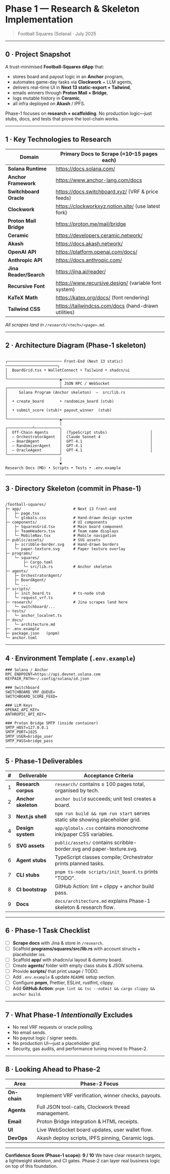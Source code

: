 # Phase 1 — Research & Skeleton Implementation  
> Football Squares (Solana) · July 2025

---

## 0 · Project Snapshot

A trust-minimised **Football-Squares dApp** that:

* stores board and payout logic in an **Anchor** program,  
* automates game-day tasks via **Clockwork** + LLM agents,  
* delivers real-time UI in **Next 13 static-export + Tailwind**,  
* emails winners through **Proton Mail + Bridge**,  
* logs mutable history in **Ceramic**,  
* all infra deployed on **Akash** / IPFS.

Phase-1 focuses on **research + scaffolding**. No production logic—just stubs, docs, and tests that prove the tool-chain works.

---

## 1 · Key Technologies to Research

| Domain                | Primary Docs to Scrape (≈10–15 pages each)                |
|-----------------------|-----------------------------------------------------------|
| **Solana Runtime**    | https://docs.solana.com/                                  |
| **Anchor Framework**  | https://www.anchor-lang.com/docs                          |
| **Switchboard Oracle**| https://docs.switchboard.xyz/ (VRF & price feeds)         |
| **Clockwork**         | https://clockworkxyz.notion.site/ (use latest fork)       |
| **Proton Mail Bridge**| https://proton.me/mail/bridge                             |
| **Ceramic**           | https://developers.ceramic.network/                       |
| **Akash**             | https://docs.akash.network/                               |
| **OpenAI API**        | https://platform.openai.com/docs/                         |
| **Anthropic API**     | https://docs.anthropic.com/                               |
| **Jina Reader/Search**| https://jina.ai/reader/                                   |
| **Recursive Font**    | https://www.recursive.design/ (variable font system)      |
| **KaTeX Math**        | https://katex.org/docs/ (font rendering)                  |
| **Tailwind CSS**      | https://tailwindcss.com/docs (hand-drawn utilities)       |

*All scrapes land in `/research/<tech>/<page>.md`.*

---

## 2 · Architecture Diagram (Phase-1 skeleton)

```

┌──────────────────────── Front-End (Next 13 static) ───────────────────────┐
│  BoardGrid.tsx • WalletConnect • Tailwind • shadcn/ui                     │
└───────────────────────▲────────────────────────────────────────────────────┘
                        │ JSON RPC / WebSocket
┌───────────────────────┴────────────────────────────────────────────────────┐
│     Solana Program (Anchor skeleton)  –  src/lib.rs                       │
│  • create_board       • randomize_board (stub)                             │
│  • submit_score (stub)• payout_winner  (stub)                              │
└───────────────────────▲────────────────────────────────────────────────────┘
                        │
┌───────────┴───────────┐
│  Off-Chain Agents     │  (TypeScript stubs)                   │
│  – OrchestratorAgent  │  Claude Sonnet 4                      │
│  – BoardAgent         │  GPT-4.1                              │
│  – RandomizerAgent    │  GPT-4.1                              │
│  – OracleAgent        │  GPT-4.1                              │
└───────────────────────┘
                        │
                        ▼
Research Docs (MD) • Scripts • Tests • .env.example

```

---

## 3 · Directory Skeleton (commit in Phase-1)

```

/football-squares/
├─ app/                       # Next 13 front-end
│   ├─ page.tsx
│   └─ globals.css            # Hand-drawn design system
├─ components/                # UI components
│   ├─ SquaresGrid.tsx        # Main board component
│   ├─ TeamHeaders.tsx        # Team name displays
│   └─ MobileNav.tsx          # Mobile navigation
├─ public/assets/             # SVG assets
│   ├─ scribble-border.svg    # Hand-drawn borders
│   └─ paper-texture.svg      # Paper texture overlay
├─ programs/
│   └─ squares/
│       ├─ Cargo.toml
│       └─ src/lib.rs         # Anchor skeleton
├─ agents/
│   ├─ OrchestratorAgent/
│   ├─ BoardAgent/
│   └─ ...
├─ scripts/
│   ├─ init_board.ts          # ts-node stub
│   └─ request_vrf.ts
├─ research/                  # Jina scrapes land here
│   └─ switchboard/...
├─ tests/
│   └─ anchor_localnet.ts
├─ docs/
│   └─ architecture.md
├─ .env.example
├─ package.json   (pnpm)
└─ anchor.toml

```

---

## 4 · Environment Template (`.env.example`)

```env
### Solana / Anchor
RPC_ENDPOINT=https://api.devnet.solana.com
KEYPAIR_PATH=~/.config/solana/id.json

### Switchboard
SWITCHBOARD_VRF_QUEUE=
SWITCHBOARD_SCORE_FEED=

### LLM Keys
OPENAI_API_KEY=
ANTHROPIC_API_KEY=

### Proton Bridge SMTP (inside container)
SMTP_HOST=127.0.0.1
SMTP_PORT=1025
SMTP_USER=bridge_user
SMTP_PASS=bridge_pass
```

---

## 5 · Phase-1 Deliverables

| # | Deliverable         | Acceptance Criteria                                                           |
| - | ------------------- | ----------------------------------------------------------------------------- |
| 1 | **Research corpus** | `research/` contains ≥ 100 pages total, organised by tech.                    |
| 2 | **Anchor skeleton** | `anchor build` succeeds; unit test creates a board.                           |
| 3 | **Next.js shell**   | `npm run build && npm run start` serves static site showing placeholder grid. |
| 4 | **Design system**   | `app/globals.css` contains monochrome ink/paper CSS variables.                |
| 5 | **SVG assets**      | `public/assets/` contains scribble-border.svg and paper-texture.svg.          |
| 6 | **Agent stubs**     | TypeScript classes compile; Orchestrator prints planned tasks.                |
| 7 | **CLI stubs**       | `pnpm ts-node scripts/init_board.ts` prints "TODO".                           |
| 8 | **CI bootstrap**    | GitHub Action: lint + clippy + anchor build pass.                             |
| 9 | **Docs**            | `docs/architecture.md` explains Phase-1 skeleton & research flow.             |

---

## 6 · Phase-1 Task Checklist

* [ ] **Scrape docs** with Jina & store in `/research`.
* [ ] Scaffold **programs/squares/src/lib.rs** with account structs + placeholder ixs.
* [ ] Scaffold **app/** with shadcn/ui layout & dummy board.
* [ ] Create **agents/** folder with empty class stubs & JSON schema.
* [ ] Provide **scripts/** that print usage / TODO.
* [ ] Add `.env.example` & update `README` setup section.
* [ ] Configure **pnpm**, Prettier, ESLint, rustfmt, clippy.
* [ ] Add **GitHub Action**: `pnpm lint && tsc --noEmit && cargo clippy && anchor build`.

---

## 7 · What Phase-1 *Intentionally* Excludes

* No real VRF requests or oracle polling.
* No email sends.
* No payout logic / signer seeds.
* No production UI—just a placeholder grid.
* Security, gas audits, and performance tuning moved to Phase-2.

---

## 8 · Looking Ahead to Phase-2

| Area         | Phase-2 Focus                                       |
| ------------ | --------------------------------------------------- |
| **On-chain** | Implement VRF verification, winner checks, payouts. |
| **Agents**   | Full JSON tool-calls, Clockwork thread management.  |
| **Email**    | Proton Bridge integration & HTML receipts.          |
| **UI**       | Live WebSocket board updates, user wallet flow.     |
| **DevOps**   | Akash deploy scripts, IPFS pinning, Ceramic logs.   |

---

**Confidence Score (Phase-1 scope): 9 / 10**
We have clear research targets, a lightweight skeleton, and CI gates. Phase-2 can layer real business logic on top of this foundation.